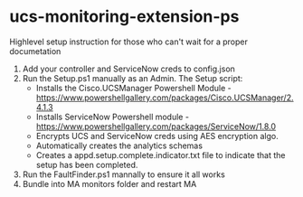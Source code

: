 # ucs-monitoring-extension-ps
 
Highlevel setup instruction for those who can't wait for a proper documetation 

1. Add your controller and ServiceNow creds to config.json 
2. Run the Setup.ps1 manually as an Admin. The Setup script:
    * Installs the Cisco.UCSManager Powershell Module -https://www.powershellgallery.com/packages/Cisco.UCSManager/2.4.1.3
    * Installs ServiceNow Powershell module - https://www.powershellgallery.com/packages/ServiceNow/1.8.0
    * Encrypts UCS and ServiceNow creds using AES encryption algo.
    * Automatically creates the analytics schemas 
    * Creates a appd.setup.complete.indicator.txt file to indicate that the setup has been completed. 
3. Run the FaultFinder.ps1 mannally to ensure it all works 
4. Bundle into MA monitors folder and restart MA 

